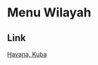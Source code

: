 # Menu Wilayah

## Link

[Havana, Kuba](https://github.com/gigit-pemilu/pemilu-2024-99-luar-negeri/tree/main/pileg-dpr/hitung-suara/sub/99-luar-negeri/sub/46-havana-kuba/sub/01-havana-kuba)


